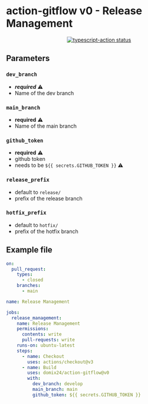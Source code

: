 # action-gitflow v0 - Release Management

<p align="center">
  <a href="https://github.com/actions/typescript-action/actions"><img alt="typescript-action status" src="https://github.com/actions/typescript-action/workflows/build-test/badge.svg"></a>
</p>

## Parameters

### `dev_branch`
* _**required**_ ⚠️
* Name of the dev branch

### `main_branch`
* **required** ⚠️
* Name of the main branch

### `github_token`
* **required** ⚠️
* github token
* needs to be `${{ secrets.GITHUB_TOKEN }}` ⚠️

### `release_prefix`
* default to `release/`
* prefix of the release branch

### `hotfix_prefix`
* default to `hotfix/`
* prefix of the hotfix branch

## Example file
```yaml
on:
  pull_request:
    types:
      - closed
    branches:
      - main

name: Release Management

jobs:
  release_management:
    name: Release Management
    permissions:
      contents: write
      pull-requests: write
    runs-on: ubuntu-latest
    steps:
      - name: Checkout
        uses: actions/checkout@v3
      - name: Build
        uses: domix24/action-gitflow@v0
        with:
          dev_branch: develop
          main_branch: main
          github_token: ${{ secrets.GITHUB_TOKEN }}
```
